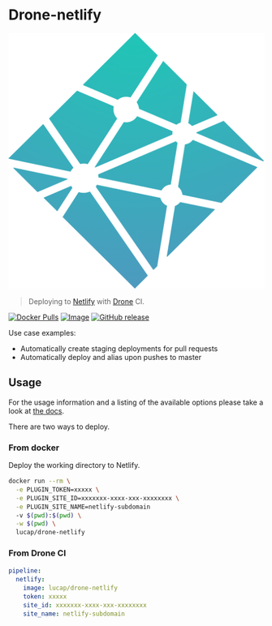 # Drone-netlify

![Netlify logo](netlify.png?raw=true "netlify.com")

> Deploying to [Netlify](https://netlify.com) with [Drone](https://drone.io) CI.

[![Docker Pulls](https://img.shields.io/docker/pulls/lucap/drone-netlify.svg)](https://hub.docker.com/r/lucap/drone-netlify/)
[![Image](https://images.microbadger.com/badges/image/lucap/drone-netlify.svg)](https://microbadger.com/images/lucap/drone-netlify "Get your own image badge on microbadger.com")
[![GitHub release](https://img.shields.io/github/release/lucaperret/drone-netlify.svg)](https://github.com/lucaperret/drone-netlify/releases/latest)

Use case examples:

- Automatically create staging deployments for pull requests
- Automatically deploy and alias upon pushes to master

## Usage

For the usage information and a listing of the available options please take a look at [the docs](DOCS.md).

There are two ways to deploy.

### From docker

Deploy the working directory to Netlify.

```bash
docker run --rm \
  -e PLUGIN_TOKEN=xxxxx \
  -e PLUGIN_SITE_ID=xxxxxxx-xxxx-xxx-xxxxxxxx \
  -e PLUGIN_SITE_NAME=netlify-subdomain
  -v $(pwd):$(pwd) \
  -w $(pwd) \
  lucap/drone-netlify
```

### From Drone CI

```yaml
pipeline:
  netlify:
    image: lucap/drone-netlify
    token: xxxxx
    site_id: xxxxxxx-xxxx-xxx-xxxxxxxx
    site_name: netlify-subdomain
```
